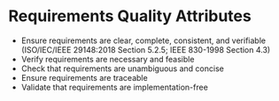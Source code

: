# Requirements Quality Attributes
- Ensure requirements are clear, complete, consistent, and verifiable (ISO/IEC/IEEE 29148:2018 Section 5.2.5; IEEE 830-1998 Section 4.3)
- Verify requirements are necessary and feasible
- Check that requirements are unambiguous and concise
- Ensure requirements are traceable
- Validate that requirements are implementation-free